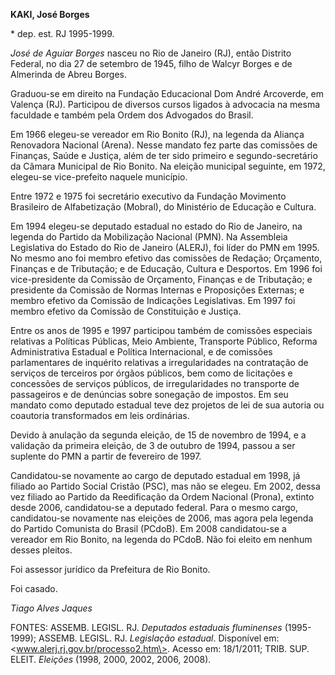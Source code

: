 **KAKI, José Borges**

\* dep. est. RJ 1995-1999.

*José de Aguiar Borges* nasceu no Rio de Janeiro (RJ), então Distrito
Federal, no dia 27 de setembro de 1945, filho de Walcyr Borges e de
Almerinda de Abreu Borges.

Graduou-se em direito na Fundação Educacional Dom André Arcoverde, em
Valença (RJ). Participou de diversos cursos ligados à advocacia na mesma
faculdade e também pela Ordem dos Advogados do Brasil.

Em 1966 elegeu-se vereador em Rio Bonito (RJ), na legenda da Aliança
Renovadora Nacional (Arena). Nesse mandato fez parte das comissões de
Finanças, Saúde e Justiça, além de ter sido primeiro e
segundo-secretário da Câmara Municipal de Rio Bonito. Na eleição
municipal seguinte, em 1972, elegeu-se vice-prefeito naquele município.

Entre 1972 e 1975 foi secretário executivo da Fundação Movimento
Brasileiro de Alfabetização (Mobral), do Ministério de Educação e
Cultura.

Em 1994 elegeu-se deputado estadual no estado do Rio de Janeiro, na
legenda do Partido da Mobilização Nacional (PMN). Na Assembleia
Legislativa do Estado do Rio de Janeiro (ALERJ), foi líder do PMN em
1995. No mesmo ano foi membro efetivo das comissões de Redação;
Orçamento, Finanças e de Tributação; e de Educação, Cultura e Desportos.
Em 1996 foi vice-presidente da Comissão de Orçamento, Finanças e de
Tributação; e presidente da Comissão de Normas Internas e Proposições
Externas; e membro efetivo da Comissão de Indicações Legislativas. Em
1997 foi membro efetivo da Comissão de Constituição e Justiça.

Entre os anos de 1995 e 1997 participou também de comissões especiais
relativas a Políticas Públicas, Meio Ambiente, Transporte Público,
Reforma Administrativa Estadual e Política Internacional, e de comissões
parlamentares de inquérito relativas a irregularidades na contratação de
serviços de terceiros por órgãos públicos, bem como de licitações e
concessões de serviços públicos, de irregularidades no transporte de
passageiros e de denúncias sobre sonegação de impostos. Em seu mandato
como deputado estadual teve dez projetos de lei de sua autoria ou
coautoria transformados em leis ordinárias.

Devido à anulação da segunda eleição, de 15 de novembro de 1994, e a
validação da primeira eleição, de 3 de outubro de 1994, passou a ser
suplente do PMN a partir de fevereiro de 1997.

Candidatou-se novamente ao cargo de deputado estadual em 1998, já
filiado ao Partido Social Cristão (PSC), mas não se elegeu. Em 2002,
dessa vez filiado ao Partido da Reedificação da Ordem Nacional (Prona),
extinto desde 2006, candidatou-se a deputado federal. Para o mesmo
cargo, candidatou-se novamente nas eleições de 2006, mas agora pela
legenda do Partido Comunista do Brasil (PCdoB). Em 2008 candidatou-se a
vereador em Rio Bonito, na legenda do PCdoB. Não foi eleito em nenhum
desses pleitos.

Foi assessor jurídico da Prefeitura de Rio Bonito.

Foi casado.

*Tiago Alves Jaques*

FONTES: ASSEMB. LEGISL. RJ. *Deputados estaduais fluminenses*
(1995-1999); ASSEMB. LEGISL. RJ. *Legislação estadual*. Disponível em:
\<www.alerj.rj.gov.br/processo2.htm\>. Acesso em: 18/1/2011; TRIB. SUP.
ELEIT. *Eleições* (1998, 2000, 2002, 2006, 2008).
